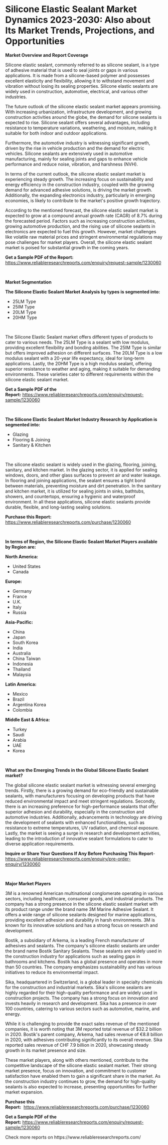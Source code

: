 <p><h1>Silicone Elastic Sealant Market Dynamics 2023-2030: Also about Its Market Trends, Projections, and Opportunities</h1></p><p><strong>Market Overview and Report Coverage</strong></p>
<p><p>Silicone elastic sealant, commonly referred to as silicone sealant, is a type of adhesive material that is used to seal joints or gaps in various applications. It is made from a silicone-based polymer and possesses excellent elasticity and flexibility, allowing it to withstand movement and vibration without losing its sealing properties. Silicone elastic sealants are widely used in construction, automotive, electrical, and various other industries.</p><p>The future outlook of the silicone elastic sealant market appears promising. With increasing urbanization, infrastructure development, and growing construction activities around the globe, the demand for silicone sealants is expected to rise. Silicone sealant offers several advantages, including resistance to temperature variations, weathering, and moisture, making it suitable for both indoor and outdoor applications.</p><p>Furthermore, the automotive industry is witnessing significant growth, driven by the rise in vehicle production and the demand for electric vehicles. Silicone sealants are extensively used in automotive manufacturing, mainly for sealing joints and gaps to enhance vehicle performance and reduce noise, vibration, and harshness (NVH).</p><p>In terms of the current outlook, the silicone elastic sealant market is experiencing steady growth. The increasing focus on sustainability and energy efficiency in the construction industry, coupled with the growing demand for advanced adhesive solutions, is driving the market growth. Additionally, the expanding electronics industry, particularly in emerging economies, is likely to contribute to the market's positive growth trajectory.</p><p>According to the mentioned forecast, the silicone elastic sealant market is expected to grow at a compound annual growth rate (CAGR) of 8.7% during the forecasted period. Factors such as increasing construction activities, growing automotive production, and the rising use of silicone sealants in electronics are expected to fuel this growth. However, market challenges like volatile raw material prices and stringent environmental regulations may pose challenges for market players. Overall, the silicone elastic sealant market is poised for substantial growth in the coming years.</p></p>
<p><strong>Get a Sample PDF of the Report:</strong> <a href="https://www.reliableresearchreports.com/enquiry/request-sample/1230060">https://www.reliableresearchreports.com/enquiry/request-sample/1230060</a></p>
<p>&nbsp;</p>
<p><strong>Market Segmentation</strong></p>
<p><strong>The Silicone Elastic Sealant Market Analysis by types is segmented into:</strong></p>
<p><ul><li>25LM Type</li><li>25IM Type</li><li>20LM Type</li><li>20HM Type</li></ul></p>
<p>&nbsp;</p>
<p><p>The Silicone Elastic Sealant market offers different types of products to cater to various needs. The 25LM Type is a sealant with low modulus, providing excellent flexibility and bonding abilities. The 25IM Type is similar but offers improved adhesion on different surfaces. The 20LM Type is a low modulus sealant with a 20-year life expectancy, ideal for long-term applications. Lastly, the 20HM Type is a high modulus sealant, offering superior resistance to weather and aging, making it suitable for demanding environments. These varieties cater to different requirements within the silicone elastic sealant market.</p></p>
<p><strong>Get a Sample PDF of the Report:</strong>&nbsp;<a href="https://www.reliableresearchreports.com/enquiry/request-sample/1230060">https://www.reliableresearchreports.com/enquiry/request-sample/1230060</a></p>
<p>&nbsp;</p>
<p><strong>The Silicone Elastic Sealant Market Industry Research by Application is segmented into:</strong></p>
<p><ul><li>Glazing</li><li>Flooring & Joining</li><li>Sanitary & Kitchen</li></ul></p>
<p>&nbsp;</p>
<p><p>The silicone elastic sealant is widely used in the glazing, flooring, joining, sanitary, and kitchen market. In the glazing sector, it is applied for sealing windows, doors, and other glass surfaces to prevent air and water leakage. In flooring and joining applications, the sealant ensures a tight bond between materials, preventing moisture and dirt penetration. In the sanitary and kitchen market, it is utilized for sealing joints in sinks, bathtubs, showers, and countertops, ensuring a hygienic and waterproof environment. In all these applications, silicone elastic sealants provide durable, flexible, and long-lasting sealing solutions.</p></p>
<p><strong>Purchase this Report:</strong>&nbsp; <a href="https://www.reliableresearchreports.com/purchase/1230060">https://www.reliableresearchreports.com/purchase/1230060</a></p>
<p>&nbsp;</p>
<p><strong>In terms of Region, the Silicone Elastic Sealant Market Players available by Region are:</strong></p>
<p>
    <p> <strong> North America: </strong>
        <ul>
            <li>United States</li>
            <li>Canada</li>
        </ul>
        </p> 
    <p> <strong> Europe: </strong>
        <ul>
            <li>Germany</li>
            <li>France</li>
            <li>U.K.</li>
            <li>Italy</li>
            <li>Russia</li>
        </ul>
        </p> 
    <p> <strong> Asia-Pacific: </strong>
        <ul>
            <li>China</li>
            <li>Japan</li>
            <li>South Korea</li>
            <li>India</li>
            <li>Australia</li>
            <li>China Taiwan</li>
            <li>Indonesia</li>
            <li>Thailand</li>
            <li>Malaysia</li>
        </ul>
        </p> 
    <p> <strong> Latin America: </strong>
        <ul>
            <li>Mexico</li>
            <li>Brazil</li>
            <li>Argentina Korea</li>
            <li>Colombia</li>
        </ul>
        </p> 
    <p> <strong> Middle East & Africa: </strong>
        <ul>
            <li>Turkey</li>
            <li>Saudi</li>
            <li>Arabia</li>
            <li>UAE</li>
            <li>Korea</li>
        </ul>
    </p>
    </p>
<p>&nbsp;</p>
<p><strong>What are the Emerging Trends in the Global Silicone Elastic Sealant market?</strong></p>
<p><p>The global silicone elastic sealant market is witnessing several emerging trends. Firstly, there is a growing demand for eco-friendly and sustainable sealants, with manufacturers focusing on developing products that have reduced environmental impact and meet stringent regulations. Secondly, there is an increasing preference for high-performance sealants that offer superior adhesion and durability, especially in the construction and automotive industries. Additionally, advancements in technology are driving the development of sealants with enhanced functionalities, such as resistance to extreme temperatures, UV radiation, and chemical exposure. Lastly, the market is seeing a surge in research and development activities, leading to the introduction of innovative sealant formulations to cater to diverse application requirements.</p></p>
<p><strong>Inquire or Share Your Questions If Any Before Purchasing This Report</strong>- <a href="https://www.reliableresearchreports.com/enquiry/pre-order-enquiry/1230060">https://www.reliableresearchreports.com/enquiry/pre-order-enquiry/1230060</a></p>
<p>&nbsp;</p>
<p><strong>Major Market Players</strong></p>
<p><p>3M is a renowned American multinational conglomerate operating in various sectors, including healthcare, consumer goods, and industrial products. The company has a strong presence in the silicone elastic sealant market with its product range under the brand name 3M Marine Adhesive Sealant. It offers a wide range of silicone sealants designed for marine applications, providing excellent adhesion and durability in harsh environments. 3M is known for its innovative solutions and has a strong focus on research and development.</p><p>Bostik, a subsidiary of Arkema, is a leading French manufacturer of adhesives and sealants. The company's silicone elastic sealants are under the brand name Bostik Sanitary Sealants. These sealants are widely used in the construction industry for applications such as sealing gaps in bathrooms and kitchens. Bostik has a global presence and operates in more than 50 countries. The company emphasizes sustainability and has various initiatives to reduce its environmental impact.</p><p>Sika, headquartered in Switzerland, is a global leader in specialty chemicals for the construction and industrial markets. Sika's silicone sealants are highly regarded for their high-quality performance and are widely used in construction projects. The company has a strong focus on innovation and invests heavily in research and development. Sika has a presence in over 100 countries, catering to various sectors such as automotive, marine, and energy.</p><p>While it is challenging to provide the exact sales revenue of the mentioned companies, it is worth noting that 3M reported total revenue of $32.2 billion in 2020. Bostik's parent company, Arkema, had sales revenue of €8.8 billion in 2020, with adhesives contributing significantly to its overall revenue. Sika reported sales revenue of CHF 7.9 billion in 2020, showcasing steady growth in its market presence and size.</p><p>These market players, along with others mentioned, contribute to the competitive landscape of the silicone elastic sealant market. Their strong market presence, focus on innovation, and commitment to customer satisfaction have enabled them to gain a significant share in the market. As the construction industry continues to grow, the demand for high-quality sealants is also expected to increase, presenting opportunities for further market expansion.</p></p>
<p><strong>Purchase this Report:</strong>&nbsp;&nbsp;<a href="https://www.reliableresearchreports.com/purchase/1230060">https://www.reliableresearchreports.com/purchase/1230060</a></p>
<p></p>
<p><strong>Get a Sample PDF of the Report:</strong>&nbsp;<a href="https://www.reliableresearchreports.com/enquiry/request-sample/1230060">https://www.reliableresearchreports.com/enquiry/request-sample/1230060</a></p>
<p>Check more reports on https://www.reliableresearchreports.com/</p>